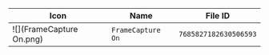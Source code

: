 | Icon | Name | File ID |
| ---  | ---  | ---     |
| ![](FrameCapture On.png) | `FrameCapture On` | `7685827182630506593` |
